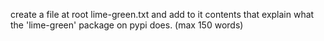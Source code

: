 create a file at root lime-green.txt and add to it contents that explain what the 'lime-green' package on pypi does. (max 150 words)